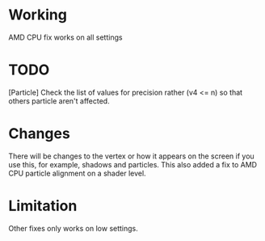 # Working
AMD CPU fix works on all settings
</br>

# TODO
[Particle] Check the list of values for precision rather (v4 <= n) so that others particle aren't affected. 
</br>

# Changes
There will be changes to the vertex or how it appears on the screen if you use this, for example, shadows and particles. This also added a fix to AMD CPU particle alignment on a shader level.
</br>

# Limitation
Other fixes only works on low settings.
